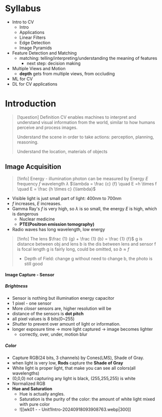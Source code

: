 # Syllabus
- Intro to CV
	- Intro
	- Applications
	- Linear Filters
	- Edge Detection
	- Image Pyramids
- Feature Detection and Matching
	- matching: telling/interpreting/understanding the meaning of features
		- next step: decision making
- Multiple Views and Motion
	- **depth** gets from multiple views, from occluding
- ML for CV
- DL for CV applications

# Introduction

>[!question] Definition
>CV enables machines to interpret and understand visual information from the world, similar to how humans perceive and process images.
>
>Understand the scene in order to take actions: perception, planning, reasoning.
>
>Understand the location, materials of objects

## Image Acquisition

>[!info] Energy - illumination
>photon can be measured
>	by Energy $E$
>	frequency $f$
>	wavelength $\lambda$
>$\lambda = \frac {c} {f} \quad  E =h \times f  \quad E = \frac {h \times c} {\lambda}$

- Visible light is just small part of light: 400nm to 700nm
- $f$ increases, $E$ increases. 
- Gamma Ray's $f$ is very high, so $\lambda$ is so small, the energy $E$ is high, which is dangerous
  - Nuclear medicine
  - **PTE(Positron emission tomography)**
- Radio waves has long wavelength, low energy

>[!info] The lens
>$\frac {1} {g} + \frac {1} {b} = \frac {1} {f}$
>g is distance between obj and lens
>b is the dis between lens and sensor
>f is focal length
>g is fairly long, could be omitted, so $b \approx f$
>- Depth of Field: change g without need to change b, the photo is still good

#### Image Capture - Sensor
##### Brightness 
* Sensor is nothing but illumination energy capacitor 
* 1 pixel - one sensor
* More *closer* sensors are, higher resolution will be
* distance of the sensors is **dot pitch**
* all pixel values is 8 bits(0~255)
* *Shutter* to prevent over amount of light or information.
* longer exposure time  -> more light captured -> image becomes lighter
  - correctly, over, under, motion blur
##### Color
- Capture RGB(24 bits, 3 channels) by Cones(LMS), Shade of Gray.
- when light is very low, **Rods** capture the **Shade of Gray**
- White light is proper light, that make you can see all colors(all wavelengths)
- (0,0,0) not capturing any light is black, (255,255,255) is white
- Normalized RGB
- **Hue and Saturation**
  - Hue is actually angles.
  - Saturation is the purity of the color: the amount of white light mixed with pure color
  - ![[wk01 - - Unit1Intro-20240918093908763.webp|300]]
